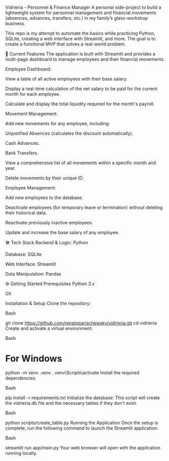 Vidrieria - Personnel & Finance Manager
A personal side-project to build a lightweight system for personnel management and financial movements (absences, advances, transfers, etc.) in my family’s glass-workshop business.

This repo is my attempt to automate the basics while practicing Python, SQLite, creating a web interface with Streamlit, and more. The goal is to create a functional MVP that solves a real-world problem.

🚀 Current Features
The application is built with Streamlit and provides a multi-page dashboard to manage employees and their financial movements.

Employee Dashboard:

View a table of all active employees with their base salary.

Display a real-time calculation of the net salary to be paid for the current month for each employee.

Calculate and display the total liquidity required for the month's payroll.

Movement Management:

Add new movements for any employee, including:

Unjustified Absences (calculates the discount automatically).

Cash Advances.

Bank Transfers.

View a comprehensive list of all movements within a specific month and year.

Delete movements by their unique ID.

Employee Management:

Add new employees to the database.

Deactivate employees (for temporary leave or termination) without deleting their historical data.

Reactivate previously inactive employees.

Update and increase the base salary of any employee.

🛠️ Tech Stack
Backend & Logic: Python

Database: SQLite

Web Interface: Streamlit

Data Manipulation: Pandas

⚙️ Getting Started
Prerequisites
Python 3.x

Git

Installation & Setup
Clone the repository:

Bash

git clone https://github.com/renatoparischewsky/vidrieria.git
cd vidrieria
Create and activate a virtual environment:

Bash

# For Windows
python -m venv .venv
.\.venv\Scripts\activate
Install the required dependencies:

Bash

pip install -r requirements.txt
Initialize the database:
This script will create the vidrieria.db file and the necessary tables if they don't exist.

Bash

python scripts/create_table.py
Running the Application
Once the setup is complete, run the following command to launch the Streamlit application:

Bash

streamlit run app/main.py
Your web browser will open with the application running locally.
